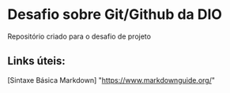 # Desafio sobre Git/Github da DIO
Repositório criado para o desafio de projeto

## Links úteis:
[Sintaxe Básica Markdown] "https://www.markdownguide.org/"
